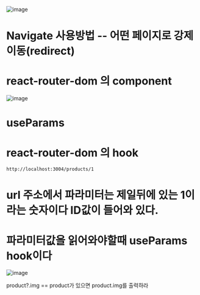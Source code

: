 ![image](https://github.com/yeon2716/react/assets/145514579/99f94157-4510-4d0e-8c8d-4ed4ebb8da06)

# Navigate 사용방법 -- 어떤 페이지로 강제 이동(redirect)
# react-router-dom 의 component

![image](https://github.com/yeon2716/react/assets/145514579/eb3fd128-b3c0-49e5-99a6-815d44e92e14)


# useParams  
# react-router-dom 의 hook

```
http://localhost:3004/products/1
```

# url 주소에서 파라미터는 제일뒤에 있는 1이라는 숫자이다 ID값이 들어와 있다.
# 파라미터값을 읽어와야할때 useParams hook이다


![image](https://github.com/yeon2716/react/assets/145514579/e6e53cbd-78a7-4d53-a3b9-97600476b644)

 product?.img == product가 있으면 product.img를 출력하라
